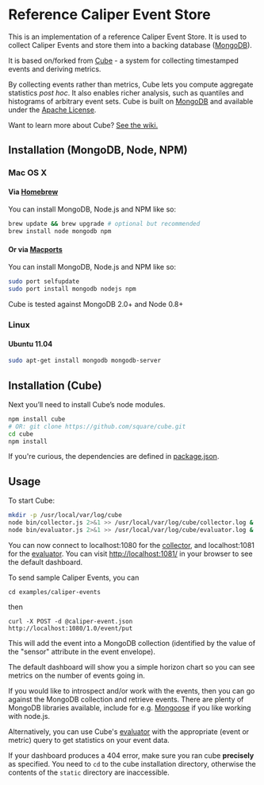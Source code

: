 # Reference Caliper Event Store

This is an implementation of a reference Caliper Event Store.  It is used to collect Caliper Events and store them into a backing database ([MongoDB](http://www.mongodb.org)).

It is based on/forked from [Cube](https://github.com/square/cube) - a system for collecting timestamped events and deriving metrics. 

By collecting events rather than metrics, Cube lets you compute aggregate statistics *post hoc*. It also enables richer analysis, such as quantiles and histograms of arbitrary event sets. Cube is built on [MongoDB](http://www.mongodb.org) and available under the [Apache License](/square/cube/blob/master/LICENSE).

Want to learn more about Cube? [See the wiki.](https://github.com/square/cube/wiki)

## Installation (MongoDB, Node, NPM)

### Mac OS X

#### Via [Homebrew](http://mxcl.github.com/homebrew/)
You can install MongoDB, Node.js and NPM like so: 

```bash
brew update && brew upgrade # optional but recommended
brew install node mongodb npm
```

#### Or via [Macports](http://macports.org) 
You can install MongoDB, Node.js and NPM like so: 

```bash
sudo port selfupdate
sudo port install mongodb nodejs npm
```

Cube is tested against MongoDB 2.0+ and Node 0.8+ 

### Linux

#### Ubuntu 11.04

```bash
sudo apt-get install mongodb mongodb-server
```

## Installation (Cube)

Next you’ll need to install Cube’s node modules. 

```bash
npm install cube
# OR: git clone https://github.com/square/cube.git
cd cube
npm install
```

If you're curious, the dependencies are defined in [package.json](https://github.com/square/cube/tree/master/package.json).

## Usage

To start Cube:

```bash
mkdir -p /usr/local/var/log/cube
node bin/collector.js 2>&1 >> /usr/local/var/log/cube/collector.log &
node bin/evaluator.js 2>&1 >> /usr/local/var/log/cube/evaluator.log &
```

You can now connect to localhost:1080 for the [collector](wiki/Collector), and localhost:1081 for the [evaluator](wiki/Evaluator). You can visit <http://localhost:1081/> in your browser to see the default dashboard.

To send sample Caliper Events, you can

```
cd examples/caliper-events
```

then

```
curl -X POST -d @caliper-event.json http://localhost:1080/1.0/event/put
```

This will add the event into a MongoDB collection (identified by the value of the "sensor" attribute in the event envelope).

The default dashboard will show you a simple horizon chart so you can see metrics on the number of events going in.

If you would like to introspect and/or work with the events, then you can go against the MongoDB collection and retrieve events.  There are plenty of MongoDB libraries available, include for e.g. [Mongoose](http://mongoosejs.com/) if you like working with node.js.
 
Alternatively, you can use Cube's [evaluator](https://github.com/square/cube/wiki/Evaluator) with the appropriate (event or metric) query to get statistics on your event data.

If your dashboard produces a 404 error, make sure you ran cube **precisely** as specified. You need to `cd` to the cube installation directory, otherwise the contents of the `static` directory are inaccessible.